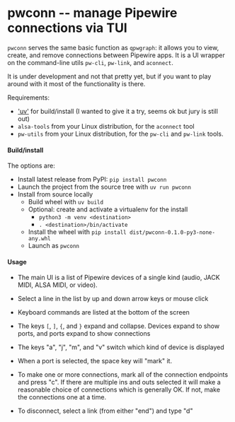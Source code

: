 # pwconn -- manage Pipewire connections via TUI

`pwconn` serves the same basic function as `qpwgraph`: it allows
you to view, create, and remove connections between Pipewire
apps. It is a UI wrapper on the command-line utils `pw-cli`,
`pw-link`, and `aconnect`.

It is under development and not that pretty yet, but if you want
to play around with it most of the functionality is there.

Requirements:
* ['uv'](https://github.com/astral-sh/uv) for build/install (I
  wanted to give it a try, seems ok but jury is still out)
* `alsa-tools` from your Linux distribution, for the
  `aconnect` tool
* `pw-utils` from your Linux distribution, for the `pw-cli` and
  `pw-link` tools.


#### Build/install

The options are:

* Install latest release from PyPI: `pip install pwconn`
* Launch the project from the source tree with `uv run pwconn`
* Install from source locally
    * Build wheel with `uv build`
    * Optional: create and activate a virtualenv for the install
        * `python3 -m venv <destination>`
        * `. <destination>/bin/activate`
    * Install the wheel with `pip install dist/pwconn-0.1.0-py3-none-any.whl`
    * Launch as `pwconn`


#### Usage

* The main UI is a list of Pipewire devices of a single kind
(audio, JACK MIDI, ALSA MIDI, or video).

* Select a line in the list by up and down arrow keys or mouse click

* Keyboard commands are listed at the bottom of the screen

* The keys `[`, `]`, `{`, and `}` expand and collapse. Devices
expand to show ports, and ports expand to show connections

* The keys "a", "j", "m", and "v" switch which kind of device is
displayed

* When a port is selected, the space key will "mark" it.

* To make one or more connections, mark all of the connection
  endpoints and press "c". If there are multiple ins and outs
  selected it will make a reasonable choice of connections which
  is generally OK. If not, make the connections one at a time.

* To disconnect, select a link (from either "end") and type "d"
